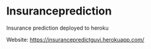 # Insuranceprediction
Insurance prediction deployed to heroku

Website: https://insurancepredictguvi.herokuapp.com/
